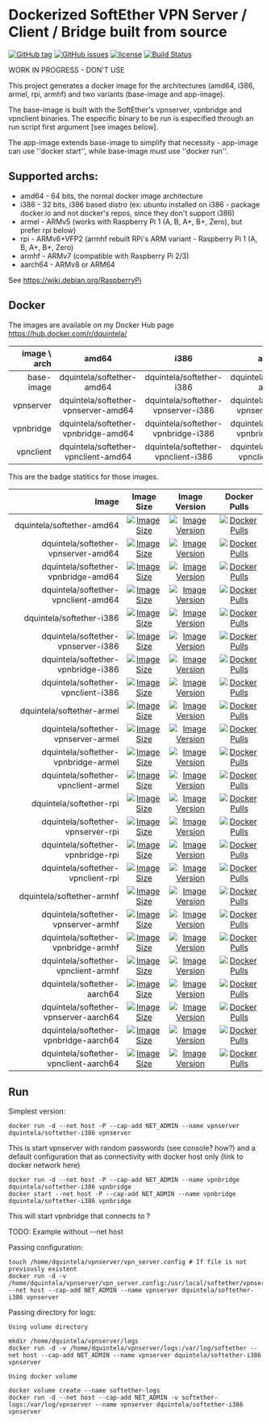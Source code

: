 # Dockerized SoftEther VPN Server / Client / Bridge built from source
[![GitHub tag](https://img.shields.io/github/tag/dquintela/docker-softether.svg)]()
[![GitHub issues](https://img.shields.io/github/issues/dquintela/docker-softether.svg)](https://github.com/dquintela/docker-softether/issues)
[![license](https://img.shields.io/github/license/dquintela/docker-softether.svg)](https://github.com/dquintela/docker-softether/blob/master/LICENSE)
[![Build Status](https://img.shields.io/travis/dquintela/docker-softether.svg)](https://travis-ci.org/dquintela/docker-softether)

WORK IN PROGRESS - DON'T USE

This project generates a docker image for the architectures (amd64, i386, armel, rpi, armhf) and two variants (base-image and app-image).

The base-image is built with the SoftEther's vpnserver, vpnbridge and vpnclient binaries. 
The especific binary to be run is especified through an run script first argument [see images below].

The app-image extends base-image to simplify that necessity - app-image can use ''docker start'', while base-image must use ''docker run''.

## Supported archs:
* amd64 - 64 bits, the normal docker image architecture
* i386 - 32 bits, i386 based distro (ex: ubuntu installed on i386 - package docker.io and not docker's repos, since they don't support i386)
* armel - ARMv5 (works with Raspberry Pi 1 (A, B, A+, B+, Zero), but prefer rpi below)
* rpi - ARMv6+VFP2 (armhf rebuilt RPi's ARM variant - Raspberry Pi 1 (A, B, A+, B+, Zero)
* armhf - ARMv7 (compatible with Raspberry Pi 2/3)
* aarch64 - ARMv8 or ARM64

See https://wiki.debian.org/RaspberryPi

## Docker

The images are available on my Docker Hub page https://hub.docker.com/r/dquintela/

| image \ arch | amd64 | i386 | armel | rpi | armhf | aarch64 |
|---:|:---:|:---:|:---:|:---:|:---:|:---:|
| base-image | dquintela/softether-amd64 | dquintela/softether-i386 | dquintela/softether-armel | dquintela/softether-rpi | dquintela/softether-armhf | dquintela/softether-aarch64 |
| vpnserver | dquintela/softether-vpnserver-amd64 | dquintela/softether-vpnserver-i386 | dquintela/softether-vpnserver-armel | dquintela/softether-vpnserver-rpi | dquintela/softether-vpnserver-armhf | dquintela/softether-vpnserver-aarch64 |
| vpnbridge | dquintela/softether-vpnbridge-amd64 | dquintela/softether-vpnbridge-i386 | dquintela/softether-vpnbridge-armel | dquintela/softether-vpnbridge-rpi | dquintela/softether-vpnbridge-armhf | dquintela/softether-vpnbridge-aarch64 |
| vpnclient | dquintela/softether-vpnclient-amd64 | dquintela/softether-vpnclient-i386 | dquintela/softether-vpnclient-armel | dquintela/softether-vpnclient-rpi | dquintela/softether-vpnclient-armhf | dquintela/softether-vpnclient-aarch64 |

This are the badge statitics for those images.

| Image | Image Size | Image Version | Docker Pulls |
|------:|:-----------:|:----------:|:-------------:|
| dquintela/softether-amd64 | [![Image Size](https://images.microbadger.com/badges/image/dquintela/softether-amd64.svg)](https://microbadger.com/images/dquintela/softether-amd64) | [![Image Version](https://images.microbadger.com/badges/version/dquintela/softether-amd64.svg)](https://microbadger.com/images/dquintela/softether-amd64) | [![Docker Pulls](https://img.shields.io/docker/pulls/dquintela/softether-amd64.svg)](https://hub.docker.com/r/dquintela/softether-amd64) |
| dquintela/softether-vpnserver-amd64 | [![Image Size](https://images.microbadger.com/badges/image/dquintela/softether-vpnserver-amd64.svg)](https://microbadger.com/images/dquintela/softether-vpnserver-amd64) | [![Image Version](https://images.microbadger.com/badges/version/dquintela/softether-vpnserver-amd64.svg)](https://microbadger.com/images/dquintela/softether-vpnserver-amd64) | [![Docker Pulls](https://img.shields.io/docker/pulls/dquintela/softether-vpnserver-amd64.svg)](https://hub.docker.com/r/dquintela/softether-vpnserver-amd64) |
| dquintela/softether-vpnbridge-amd64 | [![Image Size](https://images.microbadger.com/badges/image/dquintela/softether-vpnbridge-amd64.svg)](https://microbadger.com/images/dquintela/softether-vpnbridge-amd64) | [![Image Version](https://images.microbadger.com/badges/version/dquintela/softether-vpnbridge-amd64.svg)](https://microbadger.com/images/dquintela/softether-vpnbridge-amd64) | [![Docker Pulls](https://img.shields.io/docker/pulls/dquintela/softether-vpnbridge-amd64.svg)](https://hub.docker.com/r/dquintela/softether-vpnbridge-amd64) |
| dquintela/softether-vpnclient-amd64 | [![Image Size](https://images.microbadger.com/badges/image/dquintela/softether-vpnclient-amd64.svg)](https://microbadger.com/images/dquintela/softether-vpnclient-amd64) | [![Image Version](https://images.microbadger.com/badges/version/dquintela/softether-vpnclient-amd64.svg)](https://microbadger.com/images/dquintela/softether-vpnclient-amd64) | [![Docker Pulls](https://img.shields.io/docker/pulls/dquintela/softether-vpnclient-amd64.svg)](https://hub.docker.com/r/dquintela/softether-vpnclient-amd64) |
| dquintela/softether-i386 | [![Image Size](https://images.microbadger.com/badges/image/dquintela/softether-i386.svg)](https://microbadger.com/images/dquintela/softether-i386) | [![Image Version](https://images.microbadger.com/badges/version/dquintela/softether-i386.svg)](https://microbadger.com/images/dquintela/softether-i386) | [![Docker Pulls](https://img.shields.io/docker/pulls/dquintela/softether-i386.svg)](https://hub.docker.com/r/dquintela/softether-i386) |
| dquintela/softether-vpnserver-i386 | [![Image Size](https://images.microbadger.com/badges/image/dquintela/softether-vpnserver-i386.svg)](https://microbadger.com/images/dquintela/softether-vpnserver-i386) | [![Image Version](https://images.microbadger.com/badges/version/dquintela/softether-vpnserver-i386.svg)](https://microbadger.com/images/dquintela/softether-vpnserver-i386) | [![Docker Pulls](https://img.shields.io/docker/pulls/dquintela/softether-vpnserver-i386.svg)](https://hub.docker.com/r/dquintela/softether-vpnserver-i386) |
| dquintela/softether-vpnbridge-i386 | [![Image Size](https://images.microbadger.com/badges/image/dquintela/softether-vpnbridge-i386.svg)](https://microbadger.com/images/dquintela/softether-vpnbridge-i386) | [![Image Version](https://images.microbadger.com/badges/version/dquintela/softether-vpnbridge-i386.svg)](https://microbadger.com/images/dquintela/softether-vpnbridge-i386) | [![Docker Pulls](https://img.shields.io/docker/pulls/dquintela/softether-vpnbridge-i386.svg)](https://hub.docker.com/r/dquintela/softether-vpnbridge-i386) |
| dquintela/softether-vpnclient-i386 | [![Image Size](https://images.microbadger.com/badges/image/dquintela/softether-vpnclient-i386.svg)](https://microbadger.com/images/dquintela/softether-vpnclient-i386) | [![Image Version](https://images.microbadger.com/badges/version/dquintela/softether-vpnclient-i386.svg)](https://microbadger.com/images/dquintela/softether-vpnclient-i386) | [![Docker Pulls](https://img.shields.io/docker/pulls/dquintela/softether-vpnclient-i386.svg)](https://hub.docker.com/r/dquintela/softether-vpnclient-i386) |
| dquintela/softether-armel | [![Image Size](https://images.microbadger.com/badges/image/dquintela/softether-armel.svg)](https://microbadger.com/images/dquintela/softether-armel) | [![Image Version](https://images.microbadger.com/badges/version/dquintela/softether-armel.svg)](https://microbadger.com/images/dquintela/softether-armel) | [![Docker Pulls](https://img.shields.io/docker/pulls/dquintela/softether-armel.svg)](https://hub.docker.com/r/dquintela/softether-armel) |
| dquintela/softether-vpnserver-armel | [![Image Size](https://images.microbadger.com/badges/image/dquintela/softether-vpnserver-armel.svg)](https://microbadger.com/images/dquintela/softether-vpnserver-armel) | [![Image Version](https://images.microbadger.com/badges/version/dquintela/softether-vpnserver-armel.svg)](https://microbadger.com/images/dquintela/softether-vpnserver-armel) | [![Docker Pulls](https://img.shields.io/docker/pulls/dquintela/softether-vpnserver-armel.svg)](https://hub.docker.com/r/dquintela/softether-vpnserver-armel) |
| dquintela/softether-vpnbridge-armel | [![Image Size](https://images.microbadger.com/badges/image/dquintela/softether-vpnbridge-armel.svg)](https://microbadger.com/images/dquintela/softether-vpnbridge-armel) | [![Image Version](https://images.microbadger.com/badges/version/dquintela/softether-vpnbridge-armel.svg)](https://microbadger.com/images/dquintela/softether-vpnbridge-armel) | [![Docker Pulls](https://img.shields.io/docker/pulls/dquintela/softether-vpnbridge-armel.svg)](https://hub.docker.com/r/dquintela/softether-vpnbridge-armel) |
| dquintela/softether-vpnclient-armel | [![Image Size](https://images.microbadger.com/badges/image/dquintela/softether-vpnclient-armel.svg)](https://microbadger.com/images/dquintela/softether-vpnclient-armel) | [![Image Version](https://images.microbadger.com/badges/version/dquintela/softether-vpnclient-armel.svg)](https://microbadger.com/images/dquintela/softether-vpnclient-armel) | [![Docker Pulls](https://img.shields.io/docker/pulls/dquintela/softether-vpnclient-armel.svg)](https://hub.docker.com/r/dquintela/softether-vpnclient-armel) |
| dquintela/softether-rpi | [![Image Size](https://images.microbadger.com/badges/image/dquintela/softether-rpi.svg)](https://microbadger.com/images/dquintela/softether-rpi) | [![Image Version](https://images.microbadger.com/badges/version/dquintela/softether-rpi.svg)](https://microbadger.com/images/dquintela/softether-rpi) | [![Docker Pulls](https://img.shields.io/docker/pulls/dquintela/softether-rpi.svg)](https://hub.docker.com/r/dquintela/softether-rpi) |
| dquintela/softether-vpnserver-rpi | [![Image Size](https://images.microbadger.com/badges/image/dquintela/softether-vpnserver-rpi.svg)](https://microbadger.com/images/dquintela/softether-vpnserver-rpi) | [![Image Version](https://images.microbadger.com/badges/version/dquintela/softether-vpnserver-rpi.svg)](https://microbadger.com/images/dquintela/softether-vpnserver-rpi) | [![Docker Pulls](https://img.shields.io/docker/pulls/dquintela/softether-vpnserver-rpi.svg)](https://hub.docker.com/r/dquintela/softether-vpnserver-rpi) |
| dquintela/softether-vpnbridge-rpi | [![Image Size](https://images.microbadger.com/badges/image/dquintela/softether-vpnbridge-rpi.svg)](https://microbadger.com/images/dquintela/softether-vpnbridge-rpi) | [![Image Version](https://images.microbadger.com/badges/version/dquintela/softether-vpnbridge-rpi.svg)](https://microbadger.com/images/dquintela/softether-vpnbridge-rpi) | [![Docker Pulls](https://img.shields.io/docker/pulls/dquintela/softether-vpnbridge-rpi.svg)](https://hub.docker.com/r/dquintela/softether-vpnbridge-rpi) |
| dquintela/softether-vpnclient-rpi | [![Image Size](https://images.microbadger.com/badges/image/dquintela/softether-vpnclient-rpi.svg)](https://microbadger.com/images/dquintela/softether-vpnclient-rpi) | [![Image Version](https://images.microbadger.com/badges/version/dquintela/softether-vpnclient-rpi.svg)](https://microbadger.com/images/dquintela/softether-vpnclient-rpi) | [![Docker Pulls](https://img.shields.io/docker/pulls/dquintela/softether-vpnclient-rpi.svg)](https://hub.docker.com/r/dquintela/softether-vpnclient-rpi) |
| dquintela/softether-armhf | [![Image Size](https://images.microbadger.com/badges/image/dquintela/softether-armhf.svg)](https://microbadger.com/images/dquintela/softether-armhf) | [![Image Version](https://images.microbadger.com/badges/version/dquintela/softether-armhf.svg)](https://microbadger.com/images/dquintela/softether-armhf) | [![Docker Pulls](https://img.shields.io/docker/pulls/dquintela/softether-armhf.svg)](https://hub.docker.com/r/dquintela/softether-armhf) |
| dquintela/softether-vpnserver-armhf | [![Image Size](https://images.microbadger.com/badges/image/dquintela/softether-vpnserver-armhf.svg)](https://microbadger.com/images/dquintela/softether-vpnserver-armhf) | [![Image Version](https://images.microbadger.com/badges/version/dquintela/softether-vpnserver-armhf.svg)](https://microbadger.com/images/dquintela/softether-vpnserver-armhf) | [![Docker Pulls](https://img.shields.io/docker/pulls/dquintela/softether-vpnserver-armhf.svg)](https://hub.docker.com/r/dquintela/softether-vpnserver-armhf) |
| dquintela/softether-vpnbridge-armhf | [![Image Size](https://images.microbadger.com/badges/image/dquintela/softether-vpnbridge-armhf.svg)](https://microbadger.com/images/dquintela/softether-vpnbridge-armhf) | [![Image Version](https://images.microbadger.com/badges/version/dquintela/softether-vpnbridge-armhf.svg)](https://microbadger.com/images/dquintela/softether-vpnbridge-armhf) | [![Docker Pulls](https://img.shields.io/docker/pulls/dquintela/softether-vpnbridge-armhf.svg)](https://hub.docker.com/r/dquintela/softether-vpnbridge-armhf) |
| dquintela/softether-vpnclient-armhf | [![Image Size](https://images.microbadger.com/badges/image/dquintela/softether-vpnclient-armhf.svg)](https://microbadger.com/images/dquintela/softether-vpnclient-armhf) | [![Image Version](https://images.microbadger.com/badges/version/dquintela/softether-vpnclient-armhf.svg)](https://microbadger.com/images/dquintela/softether-vpnclient-armhf) | [![Docker Pulls](https://img.shields.io/docker/pulls/dquintela/softether-vpnclient-armhf.svg)](https://hub.docker.com/r/dquintela/softether-vpnclient-armhf) |
| dquintela/softether-aarch64 | [![Image Size](https://images.microbadger.com/badges/image/dquintela/softether-aarch64.svg)](https://microbadger.com/images/dquintela/softether-aarch64) | [![Image Version](https://images.microbadger.com/badges/version/dquintela/softether-aarch64.svg)](https://microbadger.com/images/dquintela/softether-aarch64) | [![Docker Pulls](https://img.shields.io/docker/pulls/dquintela/softether-aarch64.svg)](https://hub.docker.com/r/dquintela/softether-aarch64) |
| dquintela/softether-vpnserver-aarch64 | [![Image Size](https://images.microbadger.com/badges/image/dquintela/softether-vpnserver-aarch64.svg)](https://microbadger.com/images/dquintela/softether-vpnserver-aarch64) | [![Image Version](https://images.microbadger.com/badges/version/dquintela/softether-vpnserver-aarch64.svg)](https://microbadger.com/images/dquintela/softether-vpnserver-aarch64) | [![Docker Pulls](https://img.shields.io/docker/pulls/dquintela/softether-vpnserver-aarch64.svg)](https://hub.docker.com/r/dquintela/softether-vpnserver-aarch64) |
| dquintela/softether-vpnbridge-aarch64 | [![Image Size](https://images.microbadger.com/badges/image/dquintela/softether-vpnbridge-aarch64.svg)](https://microbadger.com/images/dquintela/softether-vpnbridge-aarch64) | [![Image Version](https://images.microbadger.com/badges/version/dquintela/softether-vpnbridge-aarch64.svg)](https://microbadger.com/images/dquintela/softether-vpnbridge-aarch64) | [![Docker Pulls](https://img.shields.io/docker/pulls/dquintela/softether-vpnbridge-aarch64.svg)](https://hub.docker.com/r/dquintela/softether-vpnbridge-aarch64) |
| dquintela/softether-vpnclient-aarch64 | [![Image Size](https://images.microbadger.com/badges/image/dquintela/softether-vpnclient-aarch64.svg)](https://microbadger.com/images/dquintela/softether-vpnclient-aarch64) | [![Image Version](https://images.microbadger.com/badges/version/dquintela/softether-vpnclient-aarch64.svg)](https://microbadger.com/images/dquintela/softether-vpnclient-aarch64) | [![Docker Pulls](https://img.shields.io/docker/pulls/dquintela/softether-vpnclient-aarch64.svg)](https://hub.docker.com/r/dquintela/softether-vpnclient-aarch64) |

## Run

Simplest version:

    docker run -d --net host -P --cap-add NET_ADMIN --name vpnserver dquintela/softether-i386 vpnserver
	
This is start vpnserver with random passwords (see console? how?) and a default configuration that as connectivity with 
docker host only (link to docker network here)

	docker run -d --net host -P --cap-add NET_ADMIN --name vpnbridge dquintela/softether-i386 vpnbridge
	docker start --net host -P --cap-add NET_ADMIN --name vpnbridge dquintela/softether-i386 vpnbridge

This will start vpnbridge that connects to ?

TODO: Example without --net host

Passing configuration:

	touch /home/dquintela/vpnserver/vpn_server.config # If file is not previously existent
	docker run -d -v /home/dquintela/vpnserver/vpn_server.config:/usr/local/softether/vpnserver/vpn_server.config --net host --cap-add NET_ADMIN --name vpnserver dquintela/softether-i386 vpnserver

Passing directory for logs:

	Using volume directory

	mkdir /home/dquintela/vpnserver/logs
	docker run -d -v /home/dquintela/vpnserver/logs:/var/log/softether --net host --cap-add NET_ADMIN --name vpnserver dquintela/softether-i386 vpnserver

	Using docker volume

	docker volume create --name softether-logs
	docker run -d --net host --cap-add NET_ADMIN -v softether-logs:/var/log/vpnserver --name vpnserver dquintela/softether-i386 vpnserver
